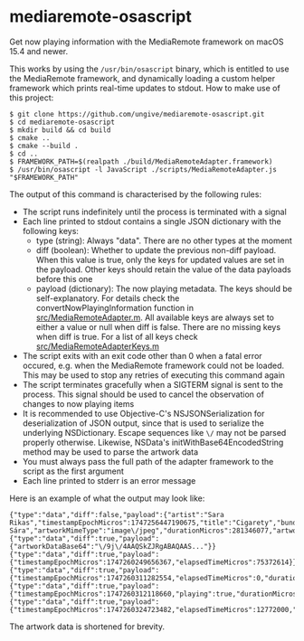 # mediaremote-osascript

Get now playing information with the MediaRemote framework
on macOS 15.4 and newer.

This works by using the `/usr/bin/osascript` binary,
which is entitled to use the MediaRemote framework,
and dynamically loading a custom helper framework
which prints real-time updates to stdout.
How to make use of this project:

```
$ git clone https://github.com/ungive/mediaremote-osascript.git
$ cd mediaremote-osascript
$ mkdir build && cd build
$ cmake ..
$ cmake --build .
$ cd ..
$ FRAMEWORK_PATH=$(realpath ./build/MediaRemoteAdapter.framework)
$ /usr/bin/osascript -l JavaScript ./scripts/MediaRemoteAdapter.js "$FRAMEWORK_PATH"
```

The output of this command is characterised by the following rules:

- The script runs indefinitely until the process is terminated with a signal
- Each line printed to stdout contains a single JSON dictionary with the following keys:
    - type (string): Always "data". There are no other types at the moment
    - diff (boolean): Whether to update the previous non-diff payload. When this value is true, only the keys for updated values are set in the payload. Other keys should retain the value of the data payloads before this one
    - payload (dictionary): The now playing metadata. The keys should be self-explanatory. For details check the convertNowPlayingInformation function in [src/MediaRemoteAdapter.m](./src/MediaRemoteAdapter.m). All available keys are always set to either a value or null when diff is false. There are no missing keys when diff is true. For a list of all keys check [src/MediaRemoteAdapterKeys.m](./src/MediaRemoteAdapterKeys.m)
- The script exits with an exit code other than 0 when a fatal error occured, e.g. when the MediaRemote framework could not be loaded. This may be used to stop any retries of executing this command again
- The script terminates gracefully when a SIGTERM signal is sent to the process. This signal should be used to cancel the observation of changes to now playing items
- It is recommended to use Objective-C's NSJSONSerialization for deserialization of JSON output, since that is used to serialize the underlying NSDictionary. Escape sequences like `\/` may not be parsed properly otherwise. Likewise, NSData's initWithBase64EncodedString method may be used to parse the artwork data
- You must always pass the full path of the adapter framework to the script as the first argument
- Each line printed to stderr is an error message

Here is an example of what the output may look like:

```
{"type":"data","diff":false,"payload":{"artist":"Sara Rikas","timestampEpochMicros":1747256447190675,"title":"Cigarety","bundleIdentifier":"com.tidal.desktop","elapsedTimeMicros":0,"playing":false,"album":"Ja, Sára","artworkMimeType":"image\/jpeg","durationMicros":281346077,"artworkDataBase64":null}}
{"type":"data","diff":true,"payload":{"artworkDataBase64":"\/9j\/4AAQSkZJRgABAQAAS..."}}
{"type":"data","diff":true,"payload":{"timestampEpochMicros":1747260249656367,"elapsedTimeMicros":75372614}}
{"type":"data","diff":true,"payload":{"timestampEpochMicros":1747260311282554,"elapsedTimeMicros":0,"durationMicros":281000000}}
{"type":"data","diff":true,"payload":{"timestampEpochMicros":1747260312118660,"playing":true,"durationMicros":281346077}}
{"type":"data","diff":true,"payload":{"timestampEpochMicros":1747260324723482,"elapsedTimeMicros":12772000,"playing":false}}
```

The artwork data is shortened for brevity.
